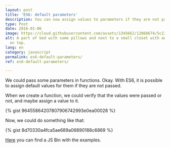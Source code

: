 ```yaml
---
layout: post
title: 'ES6: default parameters'
description: You can now assign values to parameters if they are not passed. o/
type: Post
date: 2016-01-06
image: https://cloud.githubusercontent.com/assets/1345662/12068674/5c23b1b6-aff9-11e5-8118-2d1b6ddbab78.jpg
alt: A part of bed with some pillows and next to a small closet with an alarm clock
  on top.
lang: en
category: javascript
permalink: es6-default-parameters/
ref: es6-default-parameters/

---
```

We could pass some parameters in functions. Okay. With ES6, it is possible to assign default values for them if they are not passed.

When we create a function, we could verify that the values were passed or not, and maybe assign a value to it.

{% gist 96455864207807906742993e0ea00028 %}

Now, we could do something like that:

{% gist 8d70330a4fca5ae689a06890188c6869 %}

[Here](http://jsbin.com/kofifu/edit?js,console) you can find a JS Bin with the examples.